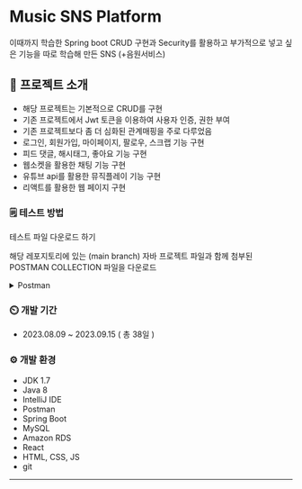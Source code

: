 # Music SNS Platform
이때까지 학습한 Spring boot CRUD 구현과 Security를 활용하고
부가적으로 넣고 싶은 기능을 따로 학습해 만든 SNS (+음원서비스)

## 📂   프로젝트 소개
- 해당 프로젝트는 기본적으로 CRUD를 구현
- 기존 프로젝트에서 Jwt 토큰을 이용하여 사용자 인증, 권한 부여
- 기존 프로젝트보다 좀 더 심화된 관계매핑을 주로 다루었음
- 로그인, 회원가입, 마이페이지, 팔로우, 스크랩 기능 구현
- 피드 댓글, 해시태그, 좋아요 기능 구현
- 웹소켓을 활용한 채팅 기능 구현
- 유튜브 api를 활용한 뮤직플레이 기능 구현
- 리액트를 활용한 웹 페이지 구현

### 🗒️  테스트 방법

테스트 파일 다운로드 하기

해당 레포지토리에 있는 (main branch) 자바 프로젝트 파일과 함께 첨부된 POSTMAN COLLECTION 파일을 다운로드

<details>
  
<summary> Postman </summary>  

# 채팅
- 채팅방 생성 : `POST/chat/rooms` / response: `{"id": 3,"roomName": "room1","userCount": 0,"imageUrl": "이미지 url"}`
<img width="853" alt="image" src="https://github.com/likelion-backend-5th/MiniProject_Basic_kimhyeonjeong/assets/128394219/602119ec-5cc5-4fec-b268-96ac1a5a0002">

- 채팅방 리스트 조회 : `GET/chat/rooms` / response: `{"id":"1","roomName":"name"}`
<img width="855" alt="image" src="https://github.com/likelion-backend-5th/MiniProject_Basic_kimhyeonjeong/assets/128394219/351d6684-cea7-4f3e-9590-734a7eef87ea">

- 유저 정보 불러오기 : `GET /chat/userInfo` / response : `{ "username": "","nickname": "","profileImage": ""}`
<img width="853" alt="image" src="https://github.com/likelion-backend-5th/MiniProject_Basic_kimhyeonjeong/assets/128394219/3b7b5741-15f8-47ec-931b-040566d28348">

- 채팅방 미디어 파일 전송하기 : `POST /chat/image` / response : 
  - (+ Multipartfile로 받은 파일 저장 후 이미지 url 생성 및 반환 하는 역할)
<img width="852" alt="image" src="https://github.com/likelion-backend-5th/MiniProject_Basic_kimhyeonjeong/assets/128394219/94bc2028-6f29-4952-9ac1-5de6dec789d5">

- 인원수 조회 (채팅방 정보 Dto) : `GET/chat/rooms` / response: `{"id":"1","roomName":"name","userCount":2,"imageUrl":"url"}`
<img width="858" alt="image" src="https://github.com/likelion-backend-5th/MiniProject_Basic_kimhyeonjeong/assets/128394219/f3449adc-dee2-41d9-a42a-35ab4fb337e2">


- 메세지 보내기 : `/app/chat/messsage`(@MessageMapping("/chat/message"))
- 소켓 연결 끊기 (채팅방 나가기) : `app/chat/eixt` (@MessageMapping("/chat/exit"))
- 채팅방 입장 : `/chat/room/enter/{roomId}`
- 채팅방 입장 메세지 : `/app/chat/enter`(@MessageMapping("/chat/enter"))


# 피드
- 피드 생성 : `POST/feed/add`
- ![image](https://github.com/likelion-backend-5th/Final_Project_15team/assets/72905123/41cdcb80-d919-4166-b308-d78b99c121e8)
- dto
- {"title": "title", "content": "test"}
- hashtag
- #hash #test

- 피드 목록 : `GET/feed`
- 피드 상세 : `GET/feed/{feedId}`
- 피드 수정 : `PUT/feed/{feedId}`
- dto
- {"title": "titlEdit", "content": "editTest"}
- hashtag
- #hash #test2

- 피드 삭제 : `DELETE/feed/{feedId}`
  
- 댓글 생성 : `POST/comment/{feedId}`
  {
    "content": "test"
  }
- 댓글 불러오기(오류, 피드엔티티에 댓글 항목 있어서 피드 불러오기도 오류 발생) : `GET/comment/{feedId}`
- 댓글 수정 : `PUT/comment/{feedId}/{commentId}`
  {
    "content": "edit"
  }
- 댓글 삭제 : `DELETE/comment/{feedId}/{commentId}`

- 해시태그 검색 : `GET/feed/hashSearch`
- ![image](https://github.com/likelion-backend-5th/Final_Project_15team/assets/72905123/7de720ee-2a05-4d0c-8885-181cbd20d5b4)

- 좋아요/좋아요 취소 : `POST/{feedId}/like`
- 좋아요 개수 : `GET/{feedId}/like`


# 뮤직플레이어
- 음악 검색
  ![제목 없음](https://github.com/likelion-backend-5th/Final_Project_15team/assets/109780232/560c90ed-5daa-419f-b989-02c81433a7dd)
  
  "title":"[최초 공개] DK (디셈버) - 心 (심)"
  "imageUrlPath":"https://i.ytimg.com/vi/OMjDI2NqQ9M/default.jpg"
  "videoId":"https://www.youtube.com/watch?v=OMjDI2NqQ9M"
  "artist":"방구석 캐스팅","musicTime":"4:17"
  
  의 형태로 리턴되게 됩니다.
  
  ![제목 없음](https://github.com/likelion-backend-5th/Final_Project_15team/assets/109780232/3e43a051-0840-4c70-a73a-6803704a763c)
  
  dto의 타입은 다음과 같습니다.

- 검색한 음악 재생
  ![제목 없음](https://github.com/likelion-backend-5th/Final_Project_15team/assets/109780232/9f0e5d61-b11f-4280-8dbc-34b9b05ef780)
  
  /search/{musicId}/playmusic
  musicId는 검색한 리스트의 순서를 의미합니다.
  
  ![제목 없음](https://github.com/likelion-backend-5th/Final_Project_15team/assets/109780232/4e46ddee-f42d-497a-a584-86c061a51300)
  
  음악 url을 보내줄수 있으며, 위에서 검색할때 나온 title, artist , musicTime, imageUrl을 모두 보낼 수 있으며, 필요한 정보가 있다면 추가 개발 하도록 하겠습니다.


# 플레이리스트

- 검색한 음악 플레이 리스트 추가
  
  ![제목 없음](https://github.com/likelion-backend-5th/Final_Project_15team/assets/109780232/73d4903f-a467-468a-ab83-3942e8adb4b3)
  
  search/{musicId}/{playListName}/add
  
  음악을 {playListName}이라는 플레이 리스트에 저장합니다. 플레이 리스트가 이미 존재한다면 추가를 하고, 없다면 새롭게 만듭니다.

  ![제목 없음](https://github.com/likelion-backend-5th/Final_Project_15team/assets/109780232/0483a0cb-89b1-42ef-a7f2-8b9d787f03ea)

- 내 플레이  리스트 조회
  
  ![제목 없음](https://github.com/likelion-backend-5th/Final_Project_15team/assets/109780232/27664767-cc8f-4c08-a40c-74ffc809f10d)

  내 모든 플레이리스트들을 조회합니다.
  
- 나의 특정 플레이 리스트 조회

  ![제목 없음](https://github.com/likelion-backend-5th/Final_Project_15team/assets/109780232/bba74f95-d3d9-4400-945a-c6ec8a47fda6)

  youtube/myplaylist/{playlistname}
  
  나의 특정 플레이리스트를 조회합니다.

  playlistname에 조회하고자 하는 플레이리스트의 이름을 넣으면 됩니다.


# 마이페이지
- 회원가입
- Post http://localhost:8080/users/register

params에 key랑 value 입력 (회원가입정보)
![image](https://github.com/likelion-backend-5th/Final_Project_15team/assets/103910358/5c5423ea-0968-497c-bc1d-7fde707e2ba5)

- 로그인
- Post http://localhost:8080/users/login

body raw json username, password 입력하면 토큰 나옴
![image](https://github.com/likelion-backend-5th/Final_Project_15team/assets/103910358/02ed8961-9f5b-4f7e-81a2-83f60789e5db)

- 토큰 검증 후 유저 데이터 전달
- Post http://localhost:8080/users/secure-resource

Authorization Bearer Token 토큰 입력
![image](https://github.com/likelion-backend-5th/Final_Project_15team/assets/103910358/b96f9952-98d1-4abb-8557-29777b31b695)

- 팔로우
- Put http://localhost:8080/users/mypage/{username}/follow

auth bearer token 에서 토큰 입력 후 username에 팔로우 할 아이디 적으면 됨
![image](https://github.com/likelion-backend-5th/Final_Project_15team/assets/103910358/fe52d3ba-a5f3-47a5-81cf-81a0b86450b6)

- 팔로우리스트
- Get http://localhost:8080/users/mypage/{username}/follow

auth bearer token 에서 토큰 입력 후 username에는 팔로우 리스트 보고싶은 아이디 적으면 됨
![image](https://github.com/likelion-backend-5th/Final_Project_15team/assets/103910358/087790b6-5e26-4c10-9c35-00c25fbfb98b)

- 마이페이지
- Get http://localhost:8080/users/mypage/{username}

auth bearer token 에서 토큰 입력
![image](https://github.com/likelion-backend-5th/Final_Project_15team/assets/103910358/f7d67d8e-ee9c-45b8-a7dc-31bc6b38b900)

- 프로필
- Get http://localhost:8080/users/mypage/{username}/profile

auth bearer token 에서 토큰 입력
![image](https://github.com/likelion-backend-5th/Final_Project_15team/assets/103910358/813519eb-9fac-47ae-9c76-fa6a462abbc8)

- 프로필 이미지
- Put http://localhost:8080/users/mypage/profile/imgupload

Params key: nickname, introduction value: 입력, auth bearer token 에서 토큰 입력, body form-data key: image (file) value: 파일찾기
![image](https://github.com/likelion-backend-5th/Final_Project_15team/assets/103910358/47e32cf8-4394-41cf-b504-813ddf1cd943)

![image](https://github.com/likelion-backend-5th/Final_Project_15team/assets/103910358/281fad83-bf83-4ffd-9289-43d7319b87b5)

</details>


### ⏲️  개발 기간
- 2023.08.09 ~ 2023.09.15 ( 총 38일 )


### ⚙️  개발 환경 
- JDK 1.7
- Java 8
- IntelliJ IDE
- Postman
- Spring Boot
- MySQL
- Amazon RDS
- React
- HTML, CSS, JS
- git
  

-------------
